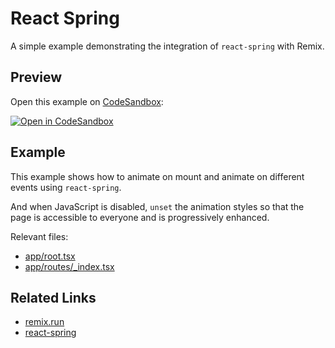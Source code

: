 # React Spring

A simple example demonstrating the integration of `react-spring` with Remix.

## Preview

Open this example on [CodeSandbox](https://codesandbox.com):

[![Open in CodeSandbox](https://codesandbox.io/static/img/play-codesandbox.svg)](https://codesandbox.io/s/github/remix-run/examples/tree/main/react-spring)

## Example

This example shows how to animate on mount and animate on different events using `react-spring`.

And when JavaScript is disabled, `unset` the animation styles so that the page is accessible to everyone and is progressively enhanced.

Relevant files:

- [app/root.tsx](./app/root.tsx)
- [app/routes/\_index.tsx](./app/routes/_index.tsx)

## Related Links

- [remix.run](https://remix.run/)
- [react-spring](https://react-spring.io/)
